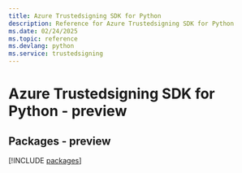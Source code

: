 ```yaml
---
title: Azure Trustedsigning SDK for Python
description: Reference for Azure Trustedsigning SDK for Python
ms.date: 02/24/2025
ms.topic: reference
ms.devlang: python
ms.service: trustedsigning
---
```

# Azure Trustedsigning SDK for Python - preview
## Packages - preview
[!INCLUDE [packages](trustedsigning-index.md)]